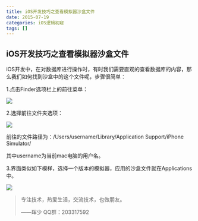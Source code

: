 ```yaml
---
title: iOS开发技巧之查看模拟器沙盒文件
date: 2015-07-19
categories: iOS逻辑初窥
tags: []
---
```

## iOS开发技巧之查看模拟器沙盒文件

iOS开发中，在对数据库进行操作时，有时我们需要直观的查看数据库的内容，那么我们如何找到沙盒中的这个文件呢，步骤很简单：

1.点击Finder选项栏上的前往菜单：

![](http://static.oschina.net/uploads/space/2015/0719/200139_cOsO_2340880.png)

2.选择前往文件夹选项：

![](http://static.oschina.net/uploads/space/2015/0719/200257_iDll_2340880.png)

前往的文件路径为：/Users/username/Library/Application Support/iPhone Simulator/

其中username为当前mac电脑的用户名。

3.界面类似如下模样，选择一个版本的模拟器，应用的沙盒文件就在Applications中。

![](http://static.oschina.net/uploads/space/2015/0719/200542_67db_2340880.png)

> 专注技术，热爱生活，交流技术，也做朋友。
> 
> ——珲少 QQ群：203317592
